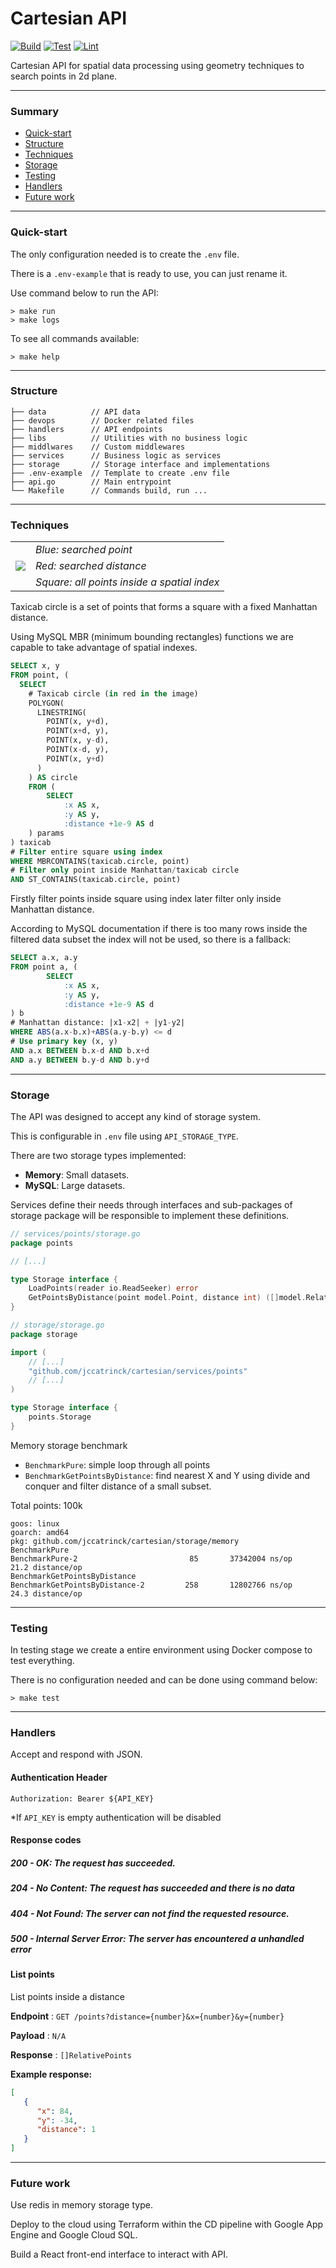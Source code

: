 # Cartesian API 
[![Build](https://github.com/jccatrinck/cartesian/actions/workflows/build.yml/badge.svg)](https://github.com/jccatrinck/cartesian/actions/workflows/build.yml)
[![Test](https://github.com/jccatrinck/cartesian/actions/workflows/test.yml/badge.svg)](https://github.com/jccatrinck/cartesian/actions/workflows/test.yml)
[![Lint](https://github.com/jccatrinck/cartesian/actions/workflows/lint.yml/badge.svg)](https://github.com/jccatrinck/cartesian/actions/workflows/lint.yml)

Cartesian API for spatial data processing using geometry techniques to search points in 2d plane.

---
### Summary

- [Quick-start](#quick-start)
- [Structure](#structure)
- [Techniques](#techniques)
- [Storage](#storage)
- [Testing](#testing)
- [Handlers](#handlers)
- [Future work](#future-work)
---
### Quick-start

The only configuration needed is to create the `.env` file.

There is a `.env-example` that is ready to use, you can just rename it.

Use command below to run the API:

```shell
> make run
> make logs
```

To see all commands available:

```shell
> make help
```
---
### Structure
```
├── data          // API data
├── devops        // Docker related files
├── handlers      // API endpoints
├── libs          // Utilities with no business logic
├── middlwares    // Custom middlewares
├── services      // Business logic as services
├── storage       // Storage interface and implementations
├── .env-example  // Template to create .env file
├── api.go        // Main entrypoint
└── Makefile      // Commands build, run ...
```
---
### Techniques

<table>
  <tr>
    <td rowspan="3"> 
      <img src="https://upload.wikimedia.org/wikipedia/commons/thumb/d/de/TaxicabGeometryCircle.svg/100px-TaxicabGeometryCircle.svg.png" />
    </td>
    <td>
      <i>Blue: searched point</i>
    </td>
  </tr>
  <tr>
    <td>
      <i>Red: searched distance</i>
    </td>
  </tr>
  <tr>
    <td>
      <i>Square: all points inside a spatial index</i>
    </td>
  </tr>
</table>

Taxicab circle is a set of points that forms a square with a fixed Manhattan distance.

Using MySQL MBR (minimum bounding rectangles) functions we are capable to take advantage of spatial indexes.

```sql
SELECT x, y
FROM point, (
  SELECT
    # Taxicab circle (in red in the image)
    POLYGON(
      LINESTRING(
        POINT(x, y+d),
        POINT(x+d, y),
        POINT(x, y-d),
        POINT(x-d, y),
        POINT(x, y+d)
      )
    ) AS circle
	FROM (
		SELECT
			:x AS x,
			:y AS y,
			:distance +1e-9 AS d
	) params
) taxicab
# Filter entire square using index
WHERE MBRCONTAINS(taxicab.circle, point)
# Filter only point inside Manhattan/taxicab circle
AND ST_CONTAINS(taxicab.circle, point)
```
Firstly filter points inside square using index later filter only inside Manhattan distance.

According to MySQL documentation if there is too many rows inside the filtered data subset the index will not be used, so there is a fallback:

```sql
SELECT a.x, a.y
FROM point a, (
		SELECT
			:x AS x,
			:y AS y,
			:distance +1e-9 AS d
) b
# Manhattan distance: |x1-x2| + |y1-y2|
WHERE ABS(a.x-b.x)+ABS(a.y-b.y) <= d
# Use primary key (x, y)
AND a.x BETWEEN b.x-d AND b.x+d
AND a.y BETWEEN b.y-d AND b.y+d
```
---
### Storage

The API was designed to accept any kind of storage system.

This is configurable in `.env` file using `API_STORAGE_TYPE`.

There are two storage types implemented:
- **Memory**: Small datasets.
- **MySQL**: Large datasets.

Services define their needs through interfaces and sub-packages of storage package will be responsible to implement these definitions.

```go
// services/points/storage.go
package points

// [...]

type Storage interface {
	LoadPoints(reader io.ReadSeeker) error
	GetPointsByDistance(point model.Point, distance int) ([]model.RelativePoint, error)
}

// storage/storage.go
package storage

import (
	// [...]
	"github.com/jccatrinck/cartesian/services/points"
	// [...]
)

type Storage interface {
	points.Storage
}
```

Memory storage benchmark

- `BenchmarkPure`: simple loop through all points
- `BenchmarkGetPointsByDistance`: find nearest X and Y using divide and conquer and filter distance of a small subset. 

Total points: 100k

```
goos: linux
goarch: amd64
pkg: github.com/jccatrinck/cartesian/storage/memory
BenchmarkPure
BenchmarkPure-2                         85       37342004 ns/op        21.2 distance/op
BenchmarkGetPointsByDistance
BenchmarkGetPointsByDistance-2         258       12802766 ns/op        24.3 distance/op
```

---
### Testing

In testing stage we create a entire environment using Docker compose to test everything.

There is no configuration needed and can be done using command below:

```shell
> make test
```
---
### Handlers
Accept and respond with JSON.

#### Authentication Header

`Authorization: Bearer ${API_KEY}`

*If `API_KEY` is empty authentication will be disabled

#### Response codes
##### 200 - OK: The request has succeeded.
##### 204 - No Content: The request has succeeded and there is no data
##### 404 - Not Found: The server can not find the requested resource.
##### 500 - Internal Server Error: The server has encountered a unhandled error


#### List points

List points inside a distance

**Endpoint** : `GET /points?distance={number}&x={number}&y={number}` 

**Payload** : `N/A`

**Response** : `[]RelativePoints`

**Example response:**
```json
[
   {
      "x": 84,
      "y": -34,
      "distance": 1
   }
]
```
---
### Future work

Use redis in memory storage type.

Deploy to the cloud using Terraform within the CD pipeline with Google App Engine and Google Cloud SQL.

Build a React front-end interface to interact with API.
